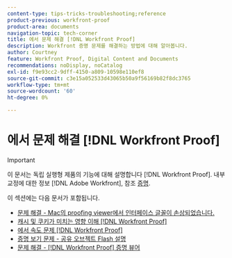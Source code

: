 ```yaml
---
content-type: tips-tricks-troubleshooting;reference
product-previous: workfront-proof
product-area: documents
navigation-topic: tech-corner
title: 에서 문제 해결 [!DNL Workfront Proof]
description: Workfront 증명 문제를 해결하는 방법에 대해 알아봅니다.
author: Courtney
feature: Workfront Proof, Digital Content and Documents
recommendations: noDisplay, noCatalog
exl-id: f9e93cc2-9dff-4150-a809-10598e110ef8
source-git-commit: c3e15a052533d43065b50a9f56169b82f8dc3765
workflow-type: tm+mt
source-wordcount: '60'
ht-degree: 0%

---
```


# 에서 문제 해결 [!DNL Workfront Proof]

>[!IMPORTANT]
>
>이 문서는 독립 실행형 제품의 기능에 대해 설명합니다 [!DNL Workfront Proof]. 내부 교정에 대한 정보 [!DNL Adobe Workfront], 참조 [증명](../../../review-and-approve-work/proofing/proofing.md).

이 섹션에는 다음 문서가 포함됩니다.

* [문제 해결 - Mac의 proofing viewer에서 인터페이스 글꼴이 손상되었습니다.](../../../workfront-proof/wp-tech-corner/troubleshooting/corrupted-interface-font-pv-mac.md)
* [캐시 및 쿠키가 미치는 영향 이해 [!DNL Workfront Proof]](../../../workfront-proof/wp-tech-corner/troubleshooting/how-cache-cookies-affect-pv.md)
* [에서 속도 문제 [!DNL Workfront Proof]](../../../workfront-proof/wp-tech-corner/troubleshooting/speed-issue.md)
* [증명 보기 문제 - 공유 오브젝트 Flash 설명](../../../workfront-proof/wp-tech-corner/troubleshooting/view-proof-flash-shared-object.md)
* [문제 해결 - [!DNL Workfront Proof] 증명 뷰어](../../../workfront-proof/wp-tech-corner/troubleshooting/proofing-viewer.md)
